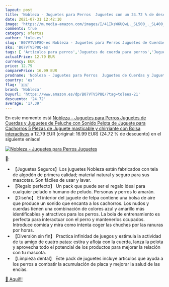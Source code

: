 ```yaml
---
layout: post
title: 'Nobleza - Juguetes para Perros  Juguetes con un 24.72 % de descuento'
date: 2021-07-31 12:42:10
image: 'https://m.media-amazon.com/images/I/41IksW6UQwL._SL500_._SL400_.jpg'
comments: true
category: ofertas
author: 'tole.es'
slug: 'B07VTV5P8Q-es Nobleza - Juguetes para Perros Juguetes de Cuerdas y...'
sku: 'B07VTV5P8Q-es'
tags: [ 'Artículos para perros','Juguetes de cuerda para perros','Juguetes para perros','Productos para mascotas','juguetes','nobleza','peluche', ]
actualPrice: 12.79 EUR
currency: EUR
price: 12.79
comparePrice: 16.99 EUR
prodname: 'Nobleza - Juguetes para Perros  Juguetes de Cuerdas y Juguetes de Peluche con Sonido  Pelota de Juguete para Cachorros  5 Piezas de Juguete masticable y chirriante con Bolsa interactivos'
country: 'es'
flag: '🇪🇸'
brand: 'Nobleza'
buyurl: 'https://www.amazon.es/dp/B07VTV5P8Q/?tag=tolees-21'
descuento: '24.72'
average: '17.39'
---
```


En este momento está [Nobleza - Juguetes para Perros  Juguetes de Cuerdas y Juguetes de Peluche con Sonido  Pelota de Juguete para Cachorros  5 Piezas de Juguete masticable y chirriante con Bolsa interactivos](https://www.amazon.es/dp/B07VTV5P8Q/?tag=tolees-21) a 12.79 EUR (original: 16.99 EUR) (24.72 %  de descuento) en el siguiente enlace!

[![Nobleza - Juguetes para Perros  Juguetes](https://m.media-amazon.com/images/I/41IksW6UQwL._SL500_._SL400_.jpg)](https://www.amazon.es/dp/B07VTV5P8Q/?tag=tolees-21)

🔎:

- 【Juguetes Seguros】Los juguetes Nobleza están fabricados con tela de algodón de primera calidad; material natural y seguro para sus mascotas. Son fáciles de usar y lavar.
- 【Regalo perfecto】 Un pack que puede ser el regalo ideal para cualquier peludo o humano de peludo. Personas y perros lo amarán.
- 【Diseño】 El interior del juguete de felpa contiene una bolsa de aire que produce un sonido que encanta a los cachorros. Los nudos y cuerdas tienen una combinación de colores azul y amarillo más identificables y atractivos para los perros. La bola de entrenamiento es perfecta para interactuar con el perro y mantenerlos ocupados. Introduce comida y mira como intenta coger las chuches por las ranuras por horas.
- 【Diversión sin fin】 Practica infinidad de juegos y estimula la actividad de tu amigo de cuatro patas: estira y afloja con la cuerda, lanza la pelota y aprovecha todo el potencial de los productos para mejorar la relación con tu mascota.
- 【Limpieza dental】 Este pack de juguetes incluye artículos que ayuda a los perros a combatir la acumulación de placa y mejorar la salud de las encías.

[🛒 Aquí!!!](https://www.amazon.es/dp/B07VTV5P8Q/?tag=tolees-21)

